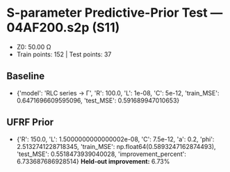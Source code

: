 # S-parameter Predictive-Prior Test — 04AF200.s2p (S11)
- Z0: 50.00 Ω
- Train points: 152  |  Test points: 37

## Baseline
- {'model': 'RLC series -> Γ', 'R': 100.0, 'L': 1e-08, 'C': 5e-12, 'train_MSE': 0.6471696609595096, 'test_MSE': 0.591689947010653}

## UFRF Prior
- {'R': 150.0, 'L': 1.5000000000000002e-08, 'C': 7.5e-12, 'a': 0.2, 'phi': 2.5132741228718345, 'train_MSE': np.float64(0.5893247162874493), 'test_MSE': 0.5518473939040028, 'improvement_percent': 6.733687686928514}
**Held-out improvement:** 6.73%